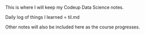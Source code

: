 This is where I will keep my Codeup Data Science notes.

Daily log of things I learned = til.md

Other notes will also be included here as the course progresses.